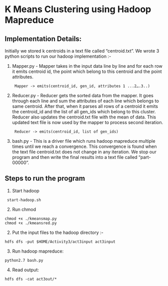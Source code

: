 # K Means Clustering using Hadoop Mapreduce

## Implementation Details: 

Initially we stored k centroids in a text file called “centroid.txt”. We wrote 3 python scripts to run our hadoop implementation :-

1) Mapper.py - Mapper takes in the input data line by line and for each row it emits centroid id, the point which belong to this centroid and the point attributes.

		Mapper -> emits(centroid_id, gen_id, attributes 1 ...2….3..)

2) Reducer.py - Reducer gets the sorted data from the mapper. It goes through each line and sum the attributes of each line which belongs to same centroid. After that, when it parses all rows of a centroid it emits the centroid_id and the list of all gen_ids which belong to this cluster. Reducer also updates the centroid.txt file with the mean of data. This updated text file is now used by the mapper to process second iteration.

		Reducer -> emits(centroid_id, list of gen_ids)

3) bash.py - This is a driver file which runs hadoop mapreduce multiple times until we reach a convergence. This convergence is found when the text file centroid.txt does not change in any iteration. We stop our program and then write the final results into a text file called “part-00000”.

## Steps to run the program

1) Start hadoop
```
 start-hadoop.sh
```
2) Run chmod
```
chmod +x ./kmeansmap.py
chmod +x ./kmeansred.py
```
2) Put the input files to the hadoop directory :-
```
hdfs dfs -put $HOME/Activity3/act3input act3input
```
3) Run hadoop mapreduce:
```
python2.7 bash.py
```
4) Read output:
```
hdfs dfs -cat act3out/*
```
